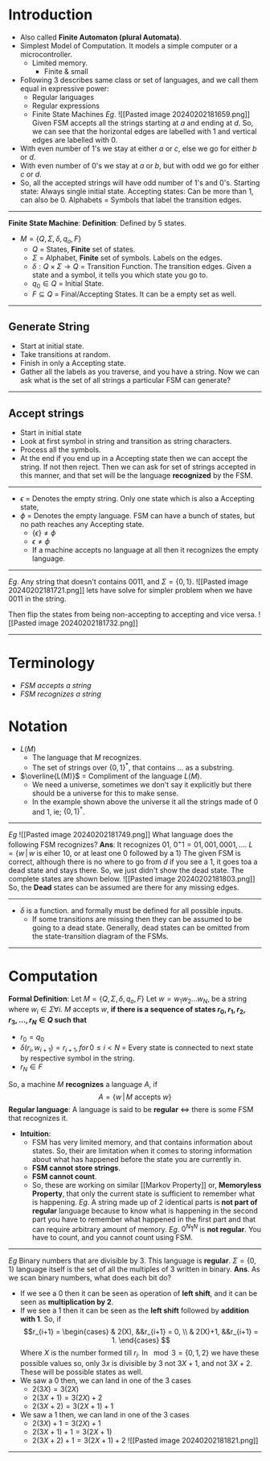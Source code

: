 # Introduction

- Also called **Finite Automaton (plural Automata)**.
- Simplest Model of Computation. It models a simple computer or a microcontroller.
	- Limited memory.
		- Finite & small
- Following $3$ describes same class or set of languages, and we call them equal in expressive power:
	- Regular languages
	- Regular expressions
	- Finite State Machines
*Eg*. 
![[Pasted image 20240202181659.png]]
Given FSM accepts all the strings starting at $a$ and ending at $d$. So, we can see that the horizontal edges are labelled with $1$ and vertical edges are labelled with $0$.
- With even number of $1$'s we stay at either $a$ or $c$, else we go for either $b$ or $d$.
- With even number of $0$'s we stay at $a$ or $b$, but with odd we go for either $c$ or $d$.
- So, all the accepted strings will have odd number of $1$'s and $0$'s.
Starting state: Always single initial state.
Accepting states: Can be more than 1, can also be $0$.
Alphabets = Symbols that label the transition edges.
***
**Finite State Machine**:
**Definition**: Defined by $5$ states.
- $M = \{Q, \Sigma, \delta, q_o, F\}$
	- $Q$ = States, **Finite** set of states.
	- $\Sigma$ = Alphabet, **Finite** set of symbols. Labels on the edges.
	- $\delta: Q \times \Sigma \to Q$ = Transition Function. The transition edges. Given a state and a symbol, it tells you which state you go to.
	- $q_0 \in Q$ = Initial State.
	- $F \subseteq Q$ = Final/Accepting States. It can be a empty set as well.
***
## Generate String
- Start at initial state.
- Take transitions at random.
- Finish in only a Accepting state.
- Gather all the labels as you traverse, and you have a string.
Now we can ask what is the set of all strings a particular FSM can generate?
***
## Accept strings
- Start in initial state
- Look at first symbol in string and transition as string characters.
- Process all the symbols.
- At the end if you end up in a Accepting state then we can accept the string. If not then reject.
Then we can ask for set of strings accepted in this manner, and that set will be the language **recognized** by the FSM.
***
- $\epsilon$ = Denotes the empty string. Only one state which is also a Accepting state, 
- $\phi$ = Denotes the empty language. FSM can have a bunch of states, but no path reaches any Accepting state.
	- $\{\epsilon\} \neq \phi$
	- $\epsilon \neq \phi$
	- If a machine accepts no language at all then it recognizes the empty language.
***
*Eg*. Any string that doesn't contains $0011$, and $\Sigma = \{0, 1\}$.
![[Pasted image 20240202181721.png]]
lets have solve for simpler problem when we have $0011$ in the string.

Then flip the states from being non-accepting to accepting and vice versa.
![[Pasted image 20240202181732.png]]
***
# Terminology
- *FSM accepts a string*
- *FSM recognizes a string*
# Notation
- $L(M)$
	- The language that $M$ recognizes.
	- The set of strings over $\{0, 1\}^*$, that contains $\dots$ as a substring.
- $\overline{L(M)}$ = Compliment of the language $L(M)$.
	- We need a universe, sometimes we don't say it explicitly but there should be a universe for this to make sense.
	- In the example shown above the universe it all the strings made of $0$ and $1$, ie; $\{0,1\}^*$.
***
*Eg* 
![[Pasted image 20240202181749.png]]
What language does the following FSM recognizes?
**Ans**: It recognizes $01$, $0^+1 = 01, 001, 0001, \dots$.
$L = \{w \, | \, w \text{ is eiher 10, or at least one 0 followed by a 1}\}$
The given FSM is correct, although there is no where to go from $d$ if you see a $1$, it goes toa a dead state and stays there. So, we just didn't show the dead state. The complete states are shown below.
![[Pasted image 20240202181803.png]]
So, the **Dead** states can be assumed are there for any missing edges.
***
- $\delta$ is a function. and formally must be defined for all possible inputs.
	- If some transitions are missing then they can be assumed to be going to a dead state. Generally, dead states can be omitted from the state-transition diagram of the FSMs.
***
# Computation

**Formal Definition**:
Let   $M = \{Q, \Sigma, \delta, q_o, F\}$
Let $w = w_1w_2\dots w_N$, be a string where $w_i \in \Sigma \forall i$.
$M$ accepts $w$, **if there is a sequence of states $r_0, r_1, r_2, r_3, \dots , r_N \in Q$ such that**
- $r_0 = q_0$
- $\delta(r_i, w_{i+1}) = r_{i+1}, for \, 0 \leq i \lt N$ = Every state is connected to next state by respective symbol in the string. 
- $r_N \in F$ 

So, a machine $M$ **recognizes** a language $A$, if $$A = \{w \, | \,  M \text{ accepts } w\}$$
**Regular language**: A language is said to be **regular** $\iff$ there is some FSM that recognizes it.
- **Intuition**:
	- FSM has very limited memory, and that contains information about states. So, their are limitation when it comes to storing information about what has happened before the state you are currently in.
	- **FSM cannot store strings**.
	- **FSM cannot count**.
	- So, these are working on similar [[Markov Property]] or, **Memoryless Property**, that only the current state is sufficient to remember what is happening.
*Eg*. A string made up of $2$ identical parts is **not part of regular** language because to know what is happening in the second part you have to remember what happened in the first part and that can require arbitrary amount of memory.
*Eg*. $0^N1^N$ is **not regular**. You have to count, and you cannot count using FSM.
***
*Eg* Binary numbers that are divisible by $3$.
This language is **regular**.
$\Sigma = \{0, 1\}$
language itself is the set of all the multiples of $3$ written in binary.
**Ans**.
As we scan binary numbers, what does each bit do?
- If we see a $0$ then it can be seen as operation of **left shift**, and it can be seen as **multiplication by $2$**.
- If we see a $1$ then it can be seen as the **left shift** followed by **addition with 1**.
So, if $$r_{i+1} = 
\begin{cases}
& 2(X), &&r_{i+1} = 0, \\
& 2(X)+1, &&r_{i+1} = 1.
\end{cases}
$$
Where $X$ is the number formed till $r_i$.
In $\mod 3 = \{0, 1, 2\}$ we have these possible values so, only $3x$ is divisible by $3$ not $3X+1$, and not $3X+2$. These will be possible states as well.
- We saw a $0$ then, we can land in one of the $3$ cases
	- $2(3X) = 3(2X)$
	- $2(3X+1) = 3(2X)+2$
	- $2(3X+2) = 3(2X+1)+1$
- We saw a $1$ then, we can land in one of the $3$ cases
	- $2(3X)+1 = 3(2X)+1$
	- $2(3X+1)+1 = 3(2X+1)$
	- $2(3X+2)+1 = 3(2X+1)+2$
![[Pasted image 20240202181821.png]]
***
